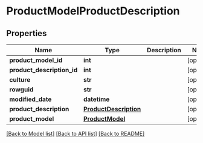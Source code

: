 # ProductModelProductDescription

## Properties
Name | Type | Description | Notes
------------ | ------------- | ------------- | -------------
**product_model_id** | **int** |  | [optional] 
**product_description_id** | **int** |  | [optional] 
**culture** | **str** |  | [optional] 
**rowguid** | **str** |  | [optional] 
**modified_date** | **datetime** |  | [optional] 
**product_description** | [**ProductDescription**](ProductDescription.md) |  | [optional] 
**product_model** | [**ProductModel**](ProductModel.md) |  | [optional] 

[[Back to Model list]](../README.md#documentation-for-models) [[Back to API list]](../README.md#documentation-for-api-endpoints) [[Back to README]](../README.md)


